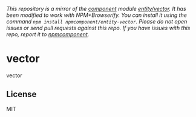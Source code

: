*This repository is a mirror of the [component](http://component.io) module [entity/vector](http://github.com/entity/vector). It has been modified to work with NPM+Browserify. You can install it using the command `npm install npmcomponent/entity-vector`. Please do not open issues or send pull requests against this repo. If you have issues with this repo, report it to [npmcomponent](https://github.com/airportyh/npmcomponent).*

# vector

vector

## License

MIT
